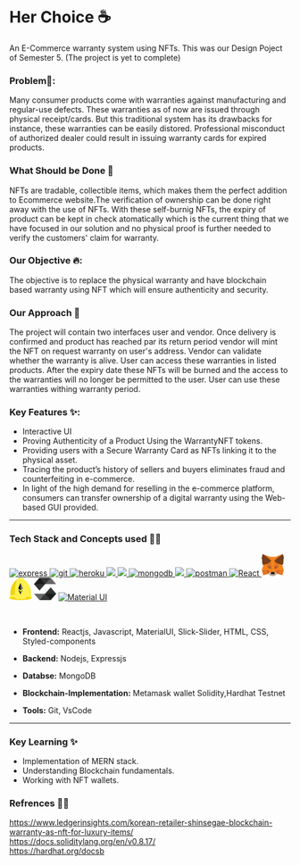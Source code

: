 # Her Choice ☕
An E-Commerce warranty system using NFTs. This  was  our Design Poject of Semester 5.
(The project is yet to complete)
### Problem🤔:
Many consumer products come with warranties against manufacturing and regular-use defects. These warranties as of now are issued through physical receipt/cards. But this traditional system has its drawbacks for instance, these warranties can be easily distored. Professional misconduct of authorized dealer could result in issuing warranty cards for expired products. 

### What Should be Done 🤔
NFTs are tradable, collectible items, which makes them the perfect addition to Ecommerce website.The verification of ownership can be done right away with the use of NFTs. With these self-burnig NFTs, the expiry of product can be kept in check atomatically which is the current thing that we have focused in our solution and no physical proof is further needed to verify the customers' claim for warranty.

### Our Objective 🔥:

The objective is to replace the physical warranty and have blockchain based warranty using NFT which will ensure authenticity and security.

### Our Approach 🔧
 The project will contain two interfaces user and vendor. Once delivery is confirmed and product has reached par its return period vendor will mint the NFT on request warranty on user's address. Vendor can validate whether the warranty is alive. User can access these warranties in listed products. After the expiry date these NFTs will be burned and the access to the warranties will no longer be permitted to the user. User can use these warranties withing warranty period.
 
 

### Key Features ✨:

*  Interactive UI <br>
* Proving Authenticity of a Product Using the WarrantyNFT tokens.<br>
* Providing users with a Secure Warranty Card as NFTs linking it to the physical          asset.<br>
* Tracing the product’s history of sellers and buyers eliminates fraud and counterfeiting in e-commerce.<br>
* In light of the high demand for reselling in the e-commerce platform, consumers can transfer ownership of a digital warranty using the Web-based GUI provided.<br>


***
### Tech Stack and Concepts used 👨‍💻

<p align="left"> <a href="https://expressjs.com" target="_blank"> <img src="https://www.vectorlogo.zone/logos/expressjs/expressjs-ar21.svg" alt="express" height="40"/> </a> <a href="https://git-scm.com/" target="_blank"> <img src="https://www.vectorlogo.zone/logos/git-scm/git-scm-icon.svg" alt="git" width="40" height="40"/> </a> <a href="https://heroku.com" target="_blank"> <img src="https://www.vectorlogo.zone/logos/heroku/heroku-icon.svg" alt="heroku" width="40" height="40"/> </a> <a href="https://www.w3.org/html/" target="_blank"> <img src="https://img.icons8.com/color/48/000000/html-5.png"/> </a> <a href="https://developer.mozilla.org/en-US/docs/Web/JavaScript" target="_blank"> <img src="https://img.icons8.com/color/48/000000/javascript.png"/> </a> <a href="https://www.mongodb.com/" target="_blank"> <img src="https://www.vectorlogo.zone/logos/mongodb/mongodb-icon.svg" alt="mongodb" width="50" height="50"/> </a> <a href="https://nodejs.org" target="_blank"> <img src="https://img.icons8.com/color/48/000000/nodejs.png"/> </a> <a href="https://postman.com" target="_blank"> <img src="https://www.vectorlogo.zone/logos/getpostman/getpostman-icon.svg" alt="postman" width="40" height="40"/> </a> <a href="https://reactjs.org/" target="_blank"> <img src="https://upload.wikimedia.org/wikipedia/commons/thumb/a/a7/React-icon.svg/1280px-React-icon.svg.png" alt="React" width="60" height="40"/> </a> <a href="https://metamask.io/" target="_blank" rel="noreferrer"> <img src="https://github.com/srushti1hub/portfolio/blob/main/assets/icons/metamask.png" alt="metamask" width="40" height="40" /></a>
<a href="https://hardhat.org/" target="_blank" rel="noreferrer"> <img src= "./readme_assets/hardhat.png" alt="hardhat" width="40" height="40" /></a>
 <a href="https://soliditylang.org/" target="_blank" rel="noreferrer"> <img src= "./readme_assets/solidity.png" alt="solidity" width="40" height="40" /></a>
  </div> <a href="https://material-ui.com" target="_blank"> <img src="https://material-ui.com/static/logo.png" alt="Material UI" width="50" height="60"/> </a></p>
<br>

* __Frontend:__ Reactjs, Javascript, MaterialUI, Slick-Slider, HTML, CSS, Styled-components
* __Backend:__  Nodejs, Expressjs
* __Databse:__ MongoDB
* __Blockchain-Implementation:__ Metamask wallet
 Solidity,Hardhat Testnet

* __Tools:__ Git, VsCode 

***
 ### Key Learning ✨

* Implementation of MERN stack. <br>
* Understanding Blockchain fundamentals. <br>
* Working with NFT wallets.<br>

### Refrences 👩‍🎓

https://www.ledgerinsights.com/korean-retailer-shinsegae-blockchain-warranty-as-nft-for-luxury-items/ <br>
https://docs.soliditylang.org/en/v0.8.17/ <br>
https://hardhat.org/docsb <br>
